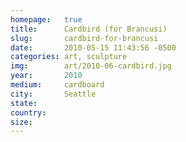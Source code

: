 ```yaml
---
homepage:	true
title:  	Cardbird (for Brancusi)
slug:		cardbird-for-brancusi
date:   	2010-05-15 11:43:56 -0500
categories: art, sculpture
img:		art/2010-06-cardbird.jpg
year:		2010
medium:		cardboard
city:		Seattle
state:
country:
size:
---
```

